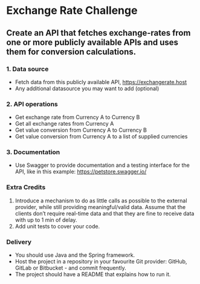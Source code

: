 # Exchange Rate Challenge

## Create an API that fetches exchange-rates from one or more publicly available APIs and uses them for conversion calculations.
### 1. Data source
   - Fetch data from this publicly available API, https://exchangerate.host
   - Any additional datasource you may want to add (optional)
### 2. API operations
   - Get exchange rate from Currency A to Currency B
   - Get all exchange rates from Currency A
   - Get value conversion from Currency A to Currency B
   - Get value conversion from Currency A to a list of supplied currencies
### 3. Documentation
   - Use Swagger to provide documentation and a testing interface for the API, like in this example: https://petstore.swagger.io/

### Extra Credits
1. Introduce a mechanism to do as little calls as possible to the external provider, while
   still providing meaningful/valid data. Assume that the clients don’t require real-time
   data and that they are fine to receive data with up to 1 min of delay.
2. Add unit tests to cover your code.
   
### Delivery
   - You should use Java and the Spring framework.
   - Host the project in a repository in your favourite Git provider: GitHub, GitLab or Bitbucket - and commit frequently.
   - The project should have a README that explains how to run it.